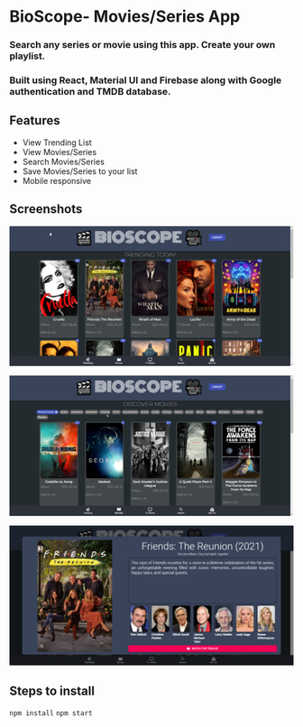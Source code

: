 # BioScope- Movies/Series App
### Search any series or movie using this app. Create your own playlist.
### Built using React, Material UI and Firebase along with Google authentication and TMDB database.

## Features
- View Trending List
- View Movies/Series
- Search Movies/Series
- Save Movies/Series to your list
- Mobile responsive

## Screenshots
![Trending page](https://github.com/HarshKunte/BioScope-Movies-Series-App/blob/master/readme%20images/image1.png)

![Movies Page](https://github.com/HarshKunte/BioScope-Movies-Series-App/blob/master/readme%20images/image2.png)

![Item Info](https://github.com/HarshKunte/BioScope-Movies-Series-App/blob/master/readme%20images/image3.png)

## Steps to install
`npm install`
`npm start`
